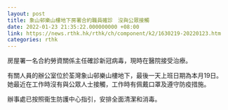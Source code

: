 ```yaml
---
layout: post
title: 象山邨樂山樓地下房署合約職員確診　沒與公眾接觸
date: 2022-01-23 21:35:22.000000000 +08:00
link: https://news.rthk.hk/rthk/ch/component/k2/1630219-20220123.htm
categories: rthk
---
```


房屋署一名合約勞資關係主任確診新冠病毒，現時在醫院接受治療。

有關人員的辦公室位於荃灣象山邨樂山樓地下，最後一天上班日期為本月19日。她最近在工作時沒有與公眾人士接觸，工作時有佩戴口罩及遵守防疫措施。

辦事處已按照衞生防護中心指引，安排全面清潔和消毒。
